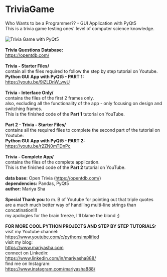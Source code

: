 # TriviaGame
Who Wants to be a Programmer?? - GUI Application with PyQt5
<br>
This is a trivia game testing ones' level of computer science knowledge.
<br>
<br>
![Trivia Game with PyQt5](https://user-images.githubusercontent.com/32107652/116930221-54fb2280-ac14-11eb-8b10-2215c5401a06.jpg)
<br>
<br>
<b>Trivia Questions Database:</b>
<br>
https://opentdb.com/
<br>
<br>
<b>Trivia - Starter Files/</b>
<br>
contain all the files required to follow the step by step tutorial on Youtube.
<br>
<b>Python GUI App with PyQt5 - PART 1:</b>
<br>
https://youtu.be/9iZLDnW_vwU
<br>
<br>
<b>Trivia - Interface Only/</b>
<br>
contains the files of the first 2 frames only.
<br>
also, excluding all the functionality of the app - only focusing on design and switching frames.
<br>
This is the finished code of the <b>Part 1</b> tutorial on YouTube.
<br>
<br>
<b>Part 2 - Trivia - Starter Files/</b>
<br>
contains all the required files to complete the second part of the tutorial on Youtube:
<br>
<b>Python GUI App with PyQt5 - PART 2:</b>
<br>
https://youtu.be/r2ZN0mTDnPc
<br>
<br>
<b>Trivia - Complete App/</b>
<br>
contains the files of the complete application.
<br>
This is the finished code of the <b>Part 2</b> tutorial on YouTube.
<br>
<br>
<b>data base:</b> Open Trivia (https://opentdb.com/)
<br>
<b>dependencies:</b> Pandas, PyQt5
<br>
<b>author:</b> Mariya Sha
<br>
<br>
<b>Special Thank you</b> to m. B of Youtube for pointing out that triple quotes
<br>
are a much much better way of handiling multi-line strings than concatination!!!
<br>
my apologies for the brain freeze, I'll blame the blond ;)
<br>
<br>
<b>FOR MORE COOL PYTHON PROJECTS AND STEP BY STEP TUTORIALS:</b>
<br>
visit my Youtube channel:
<br>
https://www.youtube.com/c/pythonsimplified
<br>
visit my blog:
<br>
https://www.mariyasha.com
<br>
connect on Linkedin:
<br>
https://www.linkedin.com/in/mariyasha888/
<br>
find me on Instagram:
<br>
https://www.instagram.com/mariyasha888/
  
